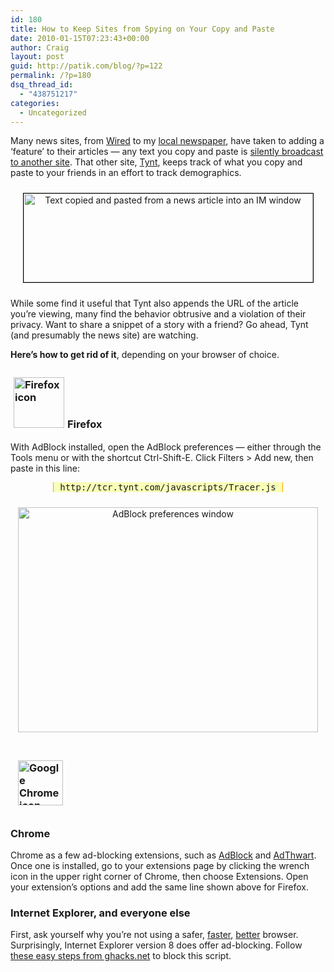 ```yaml
---
id: 180
title: How to Keep Sites from Spying on Your Copy and Paste
date: 2010-01-15T07:23:43+00:00
author: Craig
layout: post
guid: http://patik.com/blog/?p=122
permalink: /?p=180
dsq_thread_id:
  - "438751217"
categories:
  - Uncategorized
---
```

[](http://patik.com/blog/wp-content/uploads/2010/01/copypasta-adblock2.png)Many news sites, from [Wired](http://www.wired.com/) to my [local newspaper](http://www.timesunion.com/), have taken to adding a &#8216;feature&#8217; to their articles &mdash; any text you copy and paste is [silently broadcast to another site](http://yro.slashdot.org/story/10/01/14/1818222/Tynt-Insight-Is-Watching-You-Cut-and-Paste). That other site, [Tynt](http://www1.tynt.com/see-whats-copied), keeps track of what you copy and paste to your friends in an effort to track demographics.

<p style="text-align: center;">
  <a href="http://patik.com/blog/wp-content/uploads/2010/01/copypasta.png"><img class="size-full wp-image-123 aligncenter" style="margin-top: 10px; margin-bottom: 10px; border: 1px solid black;" title="Copying and pasting, sort of" src="http://patik.com/blog/wp-content/uploads/2010/01/copypasta.png" alt="Text copied and pasted from a news article into an IM window" width="463" height="142" srcset="http://patik.com/blog/wp-content/uploads/2010/01/copypasta.png 772w, http://patik.com/blog/wp-content/uploads/2010/01/copypasta-300x92.png 300w" sizes="(max-width: 463px) 100vw, 463px" /></a>
</p>

While some find it useful that Tynt also appends the URL of the article you&#8217;re viewing, many find the behavior obtrusive and a violation of their privacy. Want to share a snippet of a story with a friend? Go ahead, Tynt (and presumably the news site) are watching.

**Here&#8217;s how to get rid of it**, depending on your browser of choice.

<!--more-->

### <img class="size-thumbnail wp-image-126 alignright" style="margin: 5px;" title="Firefox" src="http://patik.com/blog/wp-content/uploads/2010/01/ff-icon1-150x150.png" alt="Firefox icon" width="81" height="81" srcset="http://patik.com/blog/wp-content/uploads/2010/01/ff-icon1-150x150.png 150w, http://patik.com/blog/wp-content/uploads/2010/01/ff-icon1-300x300.png 300w, http://patik.com/blog/wp-content/uploads/2010/01/ff-icon1.png 512w" sizes="(max-width: 81px) 100vw, 81px" />Firefox

With AdBlock installed, open the AdBlock preferences &mdash; either through the Tools menu or with the shortcut Ctrl-Shift-E. Click Filters > Add new, then paste in this line:

<pre style="text-align: center;"><tt style="background-color: #f9ffb7; border: 1px solid orange; padding: 5px 10px;">http://tcr.tynt.com/javascripts/Tracer.js</tt></pre>

<p style="text-align: center;">
  <a href="http://patik.com/blog/wp-content/uploads/2010/01/copypasta-adblock2.png"><img class="aligncenter" style="margin-top: 10px; margin-bottom: 10px;" title="Click for full size" src="http://patik.com/blog/wp-content/uploads/2010/01/copypasta-adblock2.png" alt="AdBlock preferences window" width="480" height="360" /></a>
</p>

### <img class="size-thumbnail wp-image-125 alignright" style="margin: 12px;" title="Chrome" src="http://patik.com/blog/wp-content/uploads/2010/01/Big+500x500+Chrome+Icon1-150x150.jpg" alt="Google Chrome icon" width="72" height="72" srcset="http://patik.com/blog/wp-content/uploads/2010/01/Big+500x500+Chrome+Icon1-150x150.jpg 150w, http://patik.com/blog/wp-content/uploads/2010/01/Big+500x500+Chrome+Icon1-300x300.jpg 300w, http://patik.com/blog/wp-content/uploads/2010/01/Big+500x500+Chrome+Icon1.jpg 500w" sizes="(max-width: 72px) 100vw, 72px" />

### Chrome

Chrome as a few ad-blocking extensions, such as [AdBlock](https://chrome.google.com/extensions/detail/gighmmpiobklfepjocnamgkkbiglidom) and [AdThwart](https://chrome.google.com/extensions/detail/cfhdojbkjhnklbpkdaibdccddilifddb). Once one is installed, go to your extensions page by clicking the wrench icon in the upper right corner of Chrome, then choose Extensions. Open your extension&#8217;s options and add the same line shown above for Firefox.

### Internet Explorer, and everyone else

First, ask yourself why you&#8217;re not using a safer, [faster](http://www.google.com/chrome), [better](http://www.mozilla.com/firefox/) browser. Surprisingly, Internet Explorer version 8 does offer ad-blocking. Follow [these easy steps from ghacks.net](http://www.ghacks.net/2009/04/08/internet-explorer-8-ad-blocking/) to block this script.